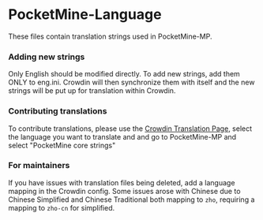 # PocketMine-Language

These files contain translation strings used in PocketMine-MP.

### Adding new strings

Only English should be modified directly. To add new strings, add them ONLY to eng.ini. Crowdin will then synchronize
them with itself and the new strings will be put up for translation within Crowdin.

### Contributing translations

To contribute translations, please use the [Crowdin Translation Page](http://translate.pocketmine.net/), select the
language you want to translate and and go to PocketMine-MP and select "PocketMine core strings"

### For maintainers

If you have issues with translation files being deleted, add a language mapping in the Crowdin config. Some issues arose
with Chinese due to Chinese Simplified and Chinese Traditional both mapping to `zho`, requiring a mapping to `zho-cn`
for simplified.
